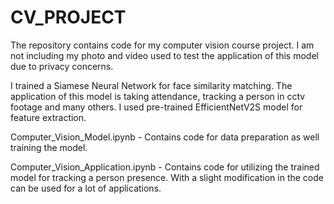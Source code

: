 # CV_PROJECT
The repository contains code for my computer vision course project.
I am not including my photo and video used to test the application of this model due to privacy concerns.

I trained a Siamese Neural Network for face similarity matching. The application of this model is taking attendance, tracking a person in cctv footage and many others.
I used pre-trained EfficientNetV2S model for feature extraction.

Computer_Vision_Model.ipynb - Contains code for data preparation as well training the model.

Computer_Vision_Application.ipynb - Contains code for utilizing the trained model for tracking a person presence. With a slight modification in the code can be used for a lot of applications.
